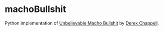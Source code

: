 # machoBullshit
Python implementation of [Unbelievable Macho Bullshit](http://www.drivethrurpg.com/product/146752/Unbelievable-Macho-Bullshit) by [Derek Chappell](https://www.patreon.com/opensketch). 
